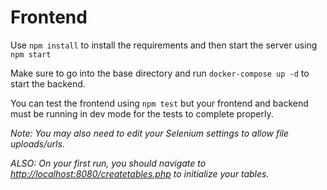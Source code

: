 # Frontend

Use `npm install` to install the requirements and then
start the server using `npm start`

Make sure to go into the base directory and run
`docker-compose up -d` to start the backend.

You can test the frontend using `npm test` but
your frontend and backend must be running in dev
mode for the tests to complete properly.

*Note: You may
also need to edit your Selenium settings to allow
file uploads/urls*.

*ALSO: On your first run, you should navigate to [http://localhost:8080/createtables.php](http://localhost:8080/createtables.php) to initialize your tables.*

